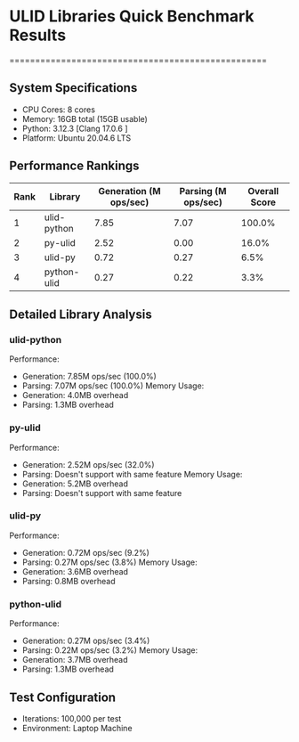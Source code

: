 # ULID Libraries Quick Benchmark Results
==================================================

## System Specifications
- CPU Cores: 8 cores
- Memory: 16GB total (15GB usable)
- Python: 3.12.3 [Clang 17.0.6 ]
- Platform: Ubuntu 20.04.6 LTS

## Performance Rankings

| Rank | Library | Generation (M ops/sec) | Parsing (M ops/sec) | Overall Score |
|------|---------|------------------------|---------------------|---------------|
| 1 | ulid-python | 7.85 | 7.07 | 100.0% |
| 2 | py-ulid | 2.52 | 0.00 | 16.0% |
| 3 | ulid-py | 0.72 | 0.27 | 6.5% |
| 4 | python-ulid | 0.27 | 0.22 | 3.3% |

## Detailed Library Analysis

### ulid-python
Performance:
- Generation: 7.85M ops/sec (100.0%)
- Parsing: 7.07M ops/sec (100.0%)
Memory Usage:
- Generation: 4.0MB overhead
- Parsing: 1.3MB overhead

### py-ulid
Performance:
- Generation: 2.52M ops/sec (32.0%)
- Parsing: Doesn't support with same feature
Memory Usage:
- Generation: 5.2MB overhead
- Parsing: Doesn't support with same feature

### ulid-py
Performance:
- Generation: 0.72M ops/sec (9.2%)
- Parsing: 0.27M ops/sec (3.8%)
Memory Usage:
- Generation: 3.6MB overhead
- Parsing: 0.8MB overhead

### python-ulid
Performance:
- Generation: 0.27M ops/sec (3.4%)
- Parsing: 0.22M ops/sec (3.2%)
Memory Usage:
- Generation: 3.7MB overhead
- Parsing: 1.3MB overhead

## Test Configuration
- Iterations: 100,000 per test
- Environment: Laptop Machine

